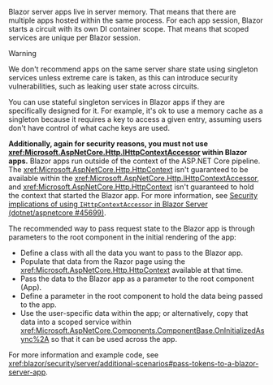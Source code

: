 Blazor server apps live in server memory. That means that there are multiple apps hosted within the same process. For each app session, Blazor starts a circuit with its own DI container scope. That means that scoped services are unique per Blazor session.

> [!WARNING]
> We don't recommend apps on the same server share state using singleton services unless extreme care is taken, as this can introduce security vulnerabilities, such as leaking user state across circuits.

You can use stateful singleton services in Blazor apps if they are specifically designed for it. For example, it's ok to use a memory cache as a singleton because it requires a key to access a given entry, assuming users don't have control of what cache keys are used.

**Additionally, again for security reasons, you must not use <xref:Microsoft.AspNetCore.Http.IHttpContextAccessor> within Blazor apps.** Blazor apps run outside of the context of the ASP.NET Core pipeline. The <xref:Microsoft.AspNetCore.Http.HttpContext> isn't guaranteed to be available within the <xref:Microsoft.AspNetCore.Http.IHttpContextAccessor>, and <xref:Microsoft.AspNetCore.Http.HttpContext> isn't guaranteed to hold the context that started the Blazor app. For more information, see [Security implications of using `IHttpContextAccessor` in Blazor Server (dotnet/aspnetcore #45699)](https://github.com/dotnet/aspnetcore/issues/45699).

The recommended way to pass request state to the Blazor app is through parameters to the root component in the initial rendering of the app:

* Define a class with all the data you want to pass to the Blazor app.
* Populate that data from the Razor page using the <xref:Microsoft.AspNetCore.Http.HttpContext> available at that time.
* Pass the data to the Blazor app as a parameter to the root component (App).
* Define a parameter in the root component to hold the data being passed to the app.
* Use the user-specific data within the app; or alternatively, copy that data into a scoped service within <xref:Microsoft.AspNetCore.Components.ComponentBase.OnInitializedAsync%2A> so that it can be used across the app.

For more information and example code, see <xref:blazor/security/server/additional-scenarios#pass-tokens-to-a-blazor-server-app>.
